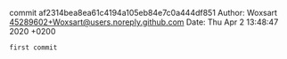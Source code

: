 commit af2314bea8ea61c4194a105eb84e7c0a444df851
Author: Woxsart <45289602+Woxsart@users.noreply.github.com>
Date:   Thu Apr 2 13:48:47 2020 +0200

    first commit
